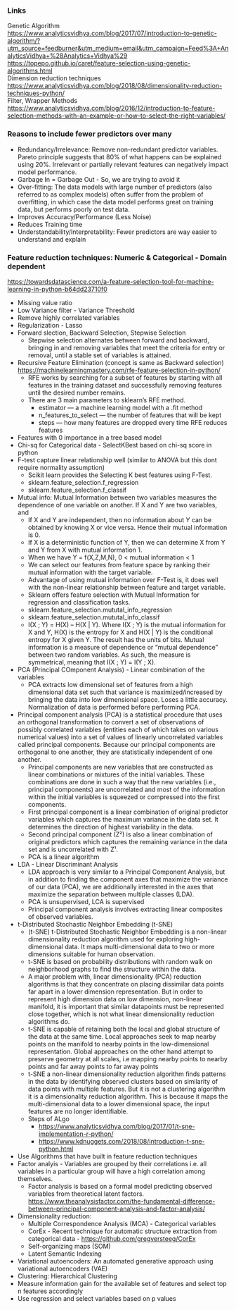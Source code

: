 ### Links
Genetic Algorithm https://www.analyticsvidhya.com/blog/2017/07/introduction-to-genetic-algorithm/?utm_source=feedburner&utm_medium=email&utm_campaign=Feed%3A+AnalyticsVidhya+%28Analytics+Vidhya%29 <br/>
https://topepo.github.io/caret/feature-selection-using-genetic-algorithms.html <br/>
Dimension reduction techniques https://www.analyticsvidhya.com/blog/2018/08/dimensionality-reduction-techniques-python/ <br/>
Filter, Wrapper Methods https://www.analyticsvidhya.com/blog/2016/12/introduction-to-feature-selection-methods-with-an-example-or-how-to-select-the-right-variables/ <br/>

### Reasons to include fewer predictors over many
* Redundancy/Irrelevance: Remove non-redundant predictor variables. Pareto principle suggests that 80% of what happens can be explained using 20%. Irrelevant or partially relevant features can negatively impact model performance.
* Garbage In = Garbage Out - So, we are trying to avoid it
* Over-fitting: The data models with large number of predictors (also referred to as complex models) often suffer from the problem of overfitting, in which case the data model performs great on training data, but performs poorly on test data.
* Improves Accuracy/Performance (Less Noise)
* Reduces Training time
* Understandability/Interpretability: Fewer predictors are way easier to understand and explain

### Feature reduction techniques: Numeric & Categorical - Domain dependent
https://towardsdatascience.com/a-feature-selection-tool-for-machine-learning-in-python-b64dd23710f0 </br>
* Missing value ratio
* Low Variance filter - Variance Threshold
* Remove highly correlated variables
* Regularization - Lasso
* Forward slection, Backward Selection, Stepwise Selection 
  *  Stepwise selection alternates between forward and backward, bringing in and removing variables that meet the criteria for entry or removal, until a stable set of variables is attained.
* Recursive Feature Elimination (concept is same as Backward selection) https://machinelearningmastery.com/rfe-feature-selection-in-python/
  * RFE works by searching for a subset of features by starting with all features in the training dataset and successfully removing features until the desired number remains.
  * There are 3 main parameters to sklearn’s RFE method.
    * estimator — a machine learning model with a .fit method
    * n_features_to_select — the number of features that will be kept
    * steps — how many features are dropped every time RFE reduces features
* Features with 0 importance in a tree based model
* Chi-sq for Categorical data - SelectKBest based on chi-sq score in python 
* F-test capture linear relationship well (similar to ANOVA but this dont require normality assumption)
  * Scikit learn provides the Selecting K best features using F-Test.
  * sklearn.feature_selection.f_regression
  * sklearn.feature_selection.f_classif
* Mutual info: Mutual Information between two variables measures the dependence of one variable on another. If X and Y are two variables, and
  * If X and Y are independent, then no information about Y can be obtained by knowing X or vice versa. Hence their mutual information is 0.
  * If X is a deterministic function of Y, then we can determine X from Y and Y from X with mutual information 1.
  * When we have Y = f(X,Z,M,N), 0 < mutual information < 1
  * We can select our features from feature space by ranking their mutual information with the target variable.
  * Advantage of using mutual information over F-Test is, it does well with the non-linear relationship between feature and target variable.
  * Sklearn offers feature selection with Mutual Information for regression and classification tasks.
  * sklearn.feature_selection.mututal_info_regression 
  * sklearn.feature_selection.mututal_info_classif
  * I(X ; Y) = H(X) – H(X | Y). Where I(X ; Y) is the mutual information for X and Y, H(X) is the entropy for X and H(X | Y) is the conditional entropy for X given Y. The result has the units of bits. Mutual information is a measure of dependence or “mutual dependence” between two random variables. As such, the measure is symmetrical, meaning that I(X ; Y) = I(Y ; X).
* PCA (Principal COmponent Analysis) - Linear combination of the variables
  * PCA extracts low dimensional set of features from a high dimensional data set such that variance is maximized/increased by bringing the data into low dimensional space. Loses a little accuracy. Normalization of data is performed before performing PCA.
* Principal component analysis (PCA) is a statistical procedure that uses an orthogonal transformation to convert a set of observations of possibly correlated variables (entities each of which takes on various numerical values) into a set of values of linearly uncorrelated variables called principal components. Because our principal components are orthogonal to one another, they are statistically independent of one another.
  * Principal components are new variables that are constructed as linear combinations or mixtures of the initial variables. These combinations are done in such a way that the new variables (i.e., principal components) are uncorrelated and most of the information within the initial variables is squeezed or compressed into the first components.
  * First principal component is a linear combination of original predictor variables which captures the maximum variance in the data set. It determines the direction of highest variability in the data. 
  * Second principal component (Z²) is also a linear combination of original predictors which captures the remaining variance in the data set and is uncorrelated with Z¹.
  * PCA is a linear algorithm
* LDA - Linear Discriminant Analysis 
  * LDA approach is very similar to a Principal Component Analysis, but in addition to finding the component axes that maximize the variance of our data (PCA), we are additionally interested in the axes that maximize the separation between multiple classes (LDA).
  * PCA is unsupervised, LCA is supervised
  * Principal component analysis involves extracting linear composites of observed variables.
* t-Distributed Stochastic Neighbor Embedding (t-SNE)
  * (t-SNE) t-Distributed Stochastic Neighbor Embedding is a non-linear dimensionality reduction algorithm used for exploring high-dimensional data. It maps multi-dimensional data to two or more dimensions suitable for human observation. 
  * t-SNE is based on probability distributions with random walk on neighborhood graphs to find the structure within the data.
  * A major problem with, linear dimensionality (PCA) reduction algorithms is that they concentrate on placing dissimilar data points far apart in a lower dimension representation. But in order to represent high dimension data on low dimension, non-linear manifold, it is important that similar datapoints must be represented close together, which is not what linear dimensionality reduction algorithms do.
  * t-SNE is capable of retaining both the local and global structure of the data at the same time. Local approaches seek to map nearby points on the manifold to nearby points in the low-dimensional representation. Global approaches on the other hand attempt to preserve geometry at all scales, i.e mapping nearby points to nearby points and far away points to far away points  
  * t-SNE a non-linear dimensionality reduction algorithm finds patterns in the data by identifying observed clusters based on similarity of data points with multiple features. But it is not a clustering algorithm it is a dimensionality reduction algorithm. This is because it maps the multi-dimensional data to a lower dimensional space, the input features are no longer identifiable. 
  * Steps of ALgo
    * https://www.analyticsvidhya.com/blog/2017/01/t-sne-implementation-r-python/
    * https://www.kdnuggets.com/2018/08/introduction-t-sne-python.html
* Use Algorithms that have built in feature reduction techniques
* Factor analyis - Variables are grouped by their correlations i.e. all variables in a particular group will have a high correlation among themselves.
  * Factor analysis is based on a formal model predicting observed variables from theoretical latent factors. https://www.theanalysisfactor.com/the-fundamental-difference-between-principal-component-analysis-and-factor-analysis/
* Dimensionality reduction: 
  * Multiple Correspondence Analysis (MCA) - Categorical variables
  * CorEx - Recent technique for automatic structure extraction from categorical data - https://github.com/gregversteeg/CorEx
  * Self-organizing maps (SOM)
  * Latent Semantic Indexing
* Variational autoencoders: An automated generative approach using variational autoencoders (VAE)
* Clustering: Hierarchical Clustering
* Measure information gain for the available set of features and select top n features accordingly
* Use regression and select variables based on p values






